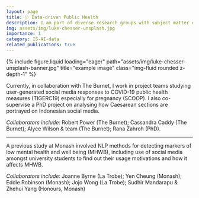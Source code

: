 ```yaml
---
layout: page
title: 🩺 Data-driven Public Health 
description: I am part of diverse research groups with subject matter experts contributing to interdisciplinary public health research. 
img: assets/img/luke-chesser-unsplash.jpg
importance: 1
category: IS-AI-data
related_publications: true
---
```



<div class="row">
    <div class="col-sm mt-3 mt-md-0">
        {% include figure.liquid loading="eager" path="assets/img/luke-chesser-unsplash-banner.jpg" title="example image" class="img-fluid rounded z-depth-1" %}
    </div>
</div>

Currently, in collaboration with The Burnet, I work in project teams studying user-generated social media responses to COVID-19 public health measures (TIGERC19) especially for pregnancy (SCOOP). I also co-supervise a PhD project on analysing how Caesarean sections are portrayed on Indonesian social media.

*Collaborators include:* Robert Power (The Burnet); Cassandra Caddy (The Burnet); Alyce Wilson & team (The Burnet); Rana Zahroh (PhD).

<hr/>

A previous study at Monash involved NLP methods for detecting markers of low mental health and well being (MHWB), including use of social media amongst university students to find out their usage motivations and how it affects MHWB. 

*Collaborators include:* Joanne Byrne (La Trobe); Yen Cheung (Monash); Eddie Robinson (Monash); Jojo Wong (La Trobe); Sudhir Mandarapu & Zhehui Yang (Honours, Monash)
